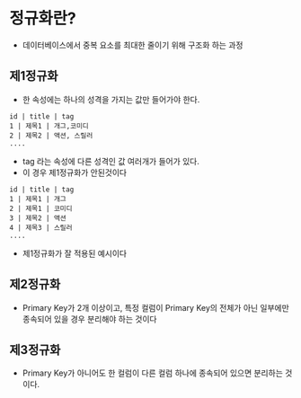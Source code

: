 # 정규화란?
- 데이터베이스에서 중복 요소를 최대한 줄이기 위해 구조화 하는 과정
## 제1정규화
- 한 속성에는 하나의 성격을 가지는 값만 들어가야 한다.
```
id | title | tag
1 | 제목1 | 개그,코미디
2 | 제목2 | 액션, 스릴러
....
```
- tag 라는 속성에 다른 성격인 값 여러개가 들어가 있다.
- 이 경우 제1정규화가 안된것이다
```
id | title | tag
1 | 제목1 | 개그
2 | 제목1 | 코미디
3 | 제목2 | 액션
4 | 제목3 | 스릴러
....
```
- 제1정규화가 잘 적용된 예시이다
## 제2정규화
- Primary Key가 2개 이상이고, 특정 컬럼이 Primary Key의 전체가 아닌 일부에만 종속되어 있을 경우 분리해야 하는 것이다
## 제3정규화
- Primary Key가 아니어도 한 컬럼이 다른 컬럼 하나에 종속되어 있으면 분리하는 것이다.